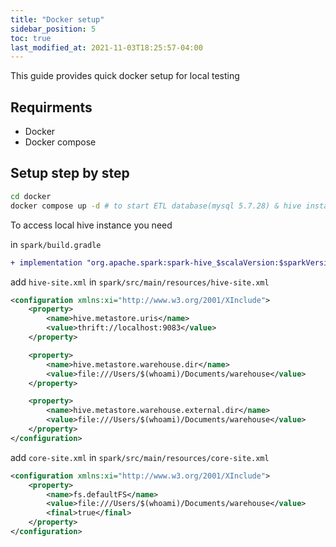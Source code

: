 ```yaml
---
title: "Docker setup"
sidebar_position: 5
toc: true
last_modified_at: 2021-11-03T18:25:57-04:00
---
```


This guide provides quick docker setup for local testing

## Requirments

- Docker
- Docker compose

## Setup step by step

```bash
cd docker
docker compose up -d # to start ETL database(mysql 5.7.28) & hive instance(version 3.1.2)
```

To access local hive instance you need

in `spark/build.gradle`

```diff
+ implementation "org.apache.spark:spark-hive_$scalaVersion:$sparkVersion"
```

add `hive-site.xml` in `spark/src/main/resources/hive-site.xml`

```xml
<configuration xmlns:xi="http://www.w3.org/2001/XInclude">
    <property>
        <name>hive.metastore.uris</name>
        <value>thrift://localhost:9083</value>
    </property>

    <property>
        <name>hive.metastore.warehouse.dir</name>
        <value>file:///Users/$(whoami)/Documents/warehouse</value>
    </property>

    <property>
        <name>hive.metastore.warehouse.external.dir</name>
        <value>file:///Users/$(whoami)/Documents/warehouse</value>
    </property>
</configuration>
```

add `core-site.xml` in `spark/src/main/resources/core-site.xml`

```xml
<configuration xmlns:xi="http://www.w3.org/2001/XInclude">
    <property>
        <name>fs.defaultFS</name>
        <value>file:///Users/$(whoami)/Documents/warehouse</value>
        <final>true</final>
    </property>
</configuration>
```
